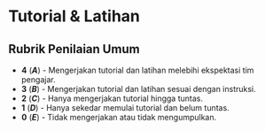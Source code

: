 # Tutorial & Latihan

## Rubrik Penilaian Umum

- **4** (_**A**_) - Mengerjakan tutorial dan latihan melebihi ekspektasi tim pengajar.
- **3** (_**B**_) - Mengerjakan tutorial dan latihan sesuai dengan instruksi.
- **2** (_**C**_) - Hanya mengerjakan tutorial hingga tuntas.
- **1** (_**D**_) - Hanya sekedar memulai tutorial dan belum tuntas.
- **0** (_**E**_) - Tidak mengerjakan atau tidak mengumpulkan.
